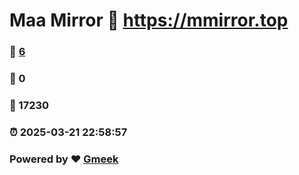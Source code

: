 # Maa Mirror :link: https://mmirror.top 
### :page_facing_up: [6](https://mmirror.top/tag.html) 
### :speech_balloon: 0 
### :hibiscus: 17230 
### :alarm_clock: 2025-03-21 22:58:57 
### Powered by :heart: [Gmeek](https://github.com/Meekdai/Gmeek)
